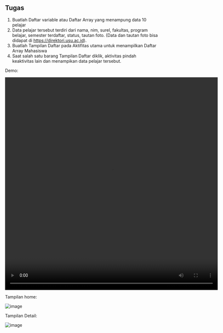 ## Tugas 

1. Buatlah Daftar variable atau Daftar Array yang menampung data 10 pelajar
2. Data pelajar tersebut terdiri dari nama, nim, surel, fakultas, program belajar, semester terdaftar, status, tautan foto. (Data dan tautan foto bisa didapat di https://direktori.usu.ac.id).
3. Buatlah Tampilan Daftar pada Aktifitas utama untuk menampilkan Daftar Array Mahasiswa
4. Saat salah satu barang Tampilan Daftar diklik, aktivitas pindah keaktivitas lain dan menampikan data pelajar tersebut.

Demo:

<video width="700" height="700" controls>
  <source src="https://github.com/ridopandiSinaga/ridopandiSinaga.github.io/assets/89272004/1dc22a33-4d44-4505-affa-a74c4dab0334" type="video/mp4">
</video>

Tampilan home:

![image](https://github.com/ridopandiSinaga/ridopandiSinaga.github.io/assets/89272004/4fb7cf86-e1c2-4222-a49d-8a51d5e431e9)

Tampilan Detail:

![image](https://github.com/ridopandiSinaga/ridopandiSinaga.github.io/assets/89272004/a7fb41a5-80ef-4f31-84b0-938e42397795)




